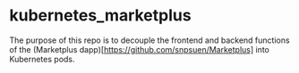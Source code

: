 # kubernetes_marketplus
The purpose of this repo is to decouple the frontend and backend functions of the (Marketplus dapp)[https://github.com/snpsuen/Marketplus] into Kubernetes pods.
